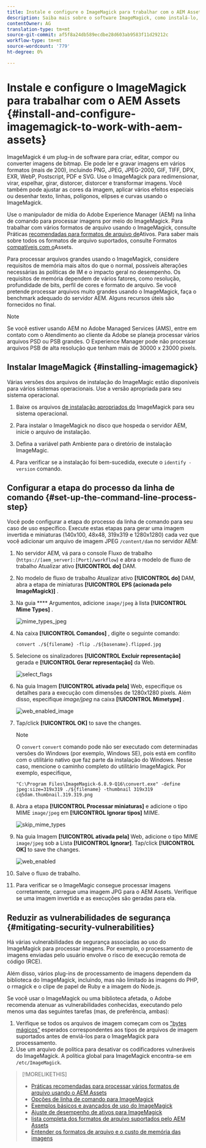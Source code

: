 ```yaml
---
title: Instale e configure o ImageMagick para trabalhar com o AEM Assets
description: Saiba mais sobre o software ImageMagick, como instalá-lo, configurar a etapa do processo da linha de comando e usá-lo para editar, compor e gerar miniaturas de imagens.
contentOwner: AG
translation-type: tm+mt
source-git-commit: af5f8a24db589ecdbe28d603ab9583f11d29212c
workflow-type: tm+mt
source-wordcount: '779'
ht-degree: 0%

---
```



# Instale e configure o ImageMagick para trabalhar com o AEM Assets {#install-and-configure-imagemagick-to-work-with-aem-assets}

ImageMagick é um plug-in de software para criar, editar, compor ou converter imagens de bitmap. Ele pode ler e gravar imagens em vários formatos (mais de 200), incluindo PNG, JPEG, JPEG-2000, GIF, TIFF, DPX, EXR, WebP, Postscript, PDF e SVG. Use o ImageMagick para redimensionar, virar, espelhar, girar, distorcer, distorcer e transformar imagens. Você também pode ajustar as cores da imagem, aplicar vários efeitos especiais ou desenhar texto, linhas, polígonos, elipses e curvas usando o ImageMagick.

Use o manipulador de mídia do Adobe Experience Manager (AEM) na linha de comando para processar imagens por meio do ImageMagick. Para trabalhar com vários formatos de arquivo usando o ImageMagick, consulte Práticas [recomendadas para formatos de arquivo de](assets-file-format-best-practices.md)Ativos. Para saber mais sobre todos os formatos de arquivo suportados, consulte Formatos [compatíveis com o](assets-formats.md)Assets.

Para processar arquivos grandes usando o ImageMagick, considere requisitos de memória mais altos do que o normal, possíveis alterações necessárias às políticas de IM e o impacto geral no desempenho. Os requisitos de memória dependem de vários fatores, como resolução, profundidade de bits, perfil de cores e formato de arquivo. Se você pretende processar arquivos muito grandes usando o ImageMagick, faça o benchmark adequado do servidor AEM. Alguns recursos úteis são fornecidos no final.

>[!NOTE]
>
>Se você estiver usando AEM no Adobe Managed Services (AMS), entre em contato com o Atendimento ao cliente da Adobe se planeja processar vários arquivos PSD ou PSB grandes. O Experience Manager pode não processar arquivos PSB de alta resolução que tenham mais de 30000 x 23000 pixels.

## Instalar ImageMagick {#installing-imagemagick}

Várias versões dos arquivos de instalação do ImageMagic estão disponíveis para vários sistemas operacionais. Use a versão apropriada para seu sistema operacional.

1. Baixe os arquivos [de instalação apropriados do](https://www.imagemagick.org/script/download.php) ImageMagick para seu sistema operacional.
1. Para instalar o ImageMagick no disco que hospeda o servidor AEM, inicie o arquivo de instalação.

1. Defina a variável path Ambiente para o diretório de instalação ImageMagic.
1. Para verificar se a instalação foi bem-sucedida, execute o `identify -version` comando.

## Configurar a etapa do processo da linha de comando {#set-up-the-command-line-process-step}

Você pode configurar a etapa do processo da linha de comando para seu caso de uso específico. Execute estas etapas para gerar uma imagem invertida e miniaturas (140x100, 48x48, 319x319 e 1280x1280) cada vez que você adicionar um arquivo de imagem JPEG `/content/dam` no servidor AEM:

1. No servidor AEM, vá para o console Fluxo de trabalho (`https://[aem_server]:[Port]/workflow`) e abra o modelo de fluxo de trabalho Atualizar ativo **[!UICONTROL do]** DAM.
1. No modelo de fluxo de trabalho Atualizar ativo **[!UICONTROL do]** DAM, abra a etapa de miniaturas **[!UICONTROL EPS (acionada pelo ImageMagick)]** .
1. Na guia **** Argumentos, adicione `image/jpeg` à lista **[!UICONTROL Mime Types]** .

   ![mime_types_jpeg](assets/mime_types_jpeg.png)

1. Na caixa **[!UICONTROL Comandos]** , digite o seguinte comando:

   `convert ./${filename} -flip ./${basename}.flipped.jpg`

1. Selecione os sinalizadores **[!UICONTROL Excluir representação]** gerada e **[!UICONTROL Gerar representação]** da Web.

   ![select_flags](assets/select_flags.png)

1. Na guia Imagem **[!UICONTROL ativada pela]** Web, especifique os detalhes para a execução com dimensões de 1280x1280 pixels. Além disso, especifique *image/jpeg* na caixa **[!UICONTROL Mimetype]** .

   ![web_enabled_image](assets/web_enabled_image.png)

1. Tap/click **[!UICONTROL OK]** to save the changes.

   >[!NOTE]
   >
   >O `convert` `convert` comando pode não ser executado com determinadas versões do Windows (por exemplo, Windows SE), pois está em conflito com o utilitário nativo que faz parte da instalação do Windows. Nesse caso, mencione o caminho completo do utilitário ImageMagick. Por exemplo, especifique,
   >
   >`"C:\Program Files\ImageMagick-6.8.9-Q16\convert.exe" -define jpeg:size=319x319 ./${filename} -thumbnail 319x319 cq5dam.thumbnail.319.319.png`

1. Abra a etapa **[!UICONTROL Processar miniaturas]** e adicione o tipo MIME `image/jpeg` em **[!UICONTROL Ignorar tipos]** MIME.

   ![skip_mime_types](assets/skip_mime_types.png)

1. Na guia Imagem **[!UICONTROL ativada pela]** Web, adicione o tipo MIME `image/jpeg` sob a Lista **[!UICONTROL Ignorar]**. Tap/click **[!UICONTROL OK]** to save the changes.

   ![web_enabled](assets/web_enabled.png)

1. Salve o fluxo de trabalho.
1. Para verificar se o ImageMagic consegue processar imagens corretamente, carregue uma imagem JPG para o AEM Assets. Verifique se uma imagem invertida e as execuções são geradas para ela.

## Reduzir as vulnerabilidades de segurança {#mitigating-security-vulnerabilities}

Há várias vulnerabilidades de segurança associadas ao uso do ImageMagick para processar imagens. Por exemplo, o processamento de imagens enviadas pelo usuário envolve o risco de execução remota de código (RCE).

Além disso, vários plug-ins de processamento de imagens dependem da biblioteca do ImageMagick, incluindo, mas não limitado às imagens do PHP, o rmagick e o clipe de papel de Ruby e a imagem do Node.js.

Se você usar o ImageMagick ou uma biblioteca afetada, o Adobe recomenda atenuar as vulnerabilidades conhecidas, executando pelo menos uma das seguintes tarefas (mas, de preferência, ambas):

1. Verifique se todos os arquivos de imagem começam com os [&quot;bytes mágicos&quot;](https://en.wikipedia.org/wiki/List_of_file_signatures) esperados correspondentes aos tipos de arquivos de imagem suportados antes de enviá-los para o ImageMagick para processamento.
1. Use um arquivo de política para desativar os codificadores vulneráveis do ImageMagick. A política global para ImageMagick encontra-se em `/etc/ImageMagick`.

>[!MORELIKETHIS]
>
>* [Práticas recomendadas para processar vários formatos de arquivo usando o AEM Assets](assets-file-format-best-practices.md)
>* [Opções de linha de comando para ImageMagick](https://www.imagemagick.org/script/command-line-options.php)
>* [Exemplos básicos e avançados de uso do ImageMagick](https://www.imagemagick.org/Usage/)
>* [Ajuste de desempenho de ativos para ImageMagick](performance-tuning-guidelines.md)
>* [lista completa dos formatos de arquivo suportados pelo AEM Assets](assets-formats.md)
>* [Entender os formatos de arquivo e o custo de memória das imagens](https://www.scantips.com/basics1d.html)

